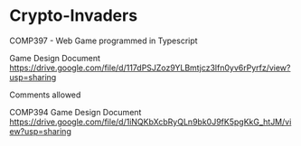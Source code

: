 # Crypto-Invaders
COMP397 - Web Game programmed in Typescript

Game Design Document
https://drive.google.com/file/d/117dPSJZoz9YLBmtjcz3lfn0yv6rPyrfz/view?usp=sharing

Comments allowed

COMP394
Game Design Document
https://drive.google.com/file/d/1iNQKbXcbRyQLn9bk0J9fK5pgKkG_htJM/view?usp=sharing

